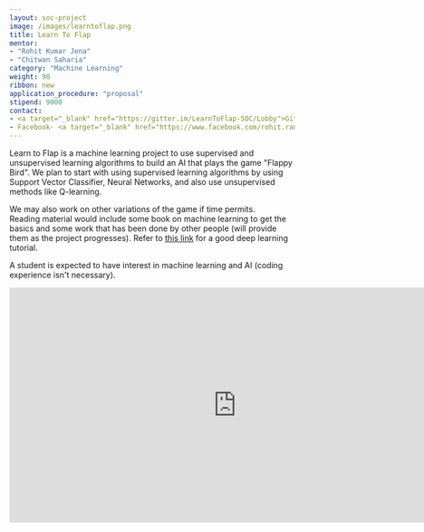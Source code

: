 ```yaml
---
layout: soc-project
image: /images/learntoflap.png
title: Learn To Flap
mentor: 
- "Rohit Kumar Jena"
- "Chitwan Saharia"
category: "Machine Learning"
weight: 90
ribbon: new
application_procedure: "proposal"
stipend: 9000
contact:
- <a target="_blank" href="https://gitter.im/LearnToFlap-SOC/Lobby">Gitter</a>
- Facebook- <a target="_blank" href="https://www.facebook.com/rohit.rango">Rohit Jena</a>, <a target="_blank" href="https://www.facebook.com/chitwaniit">Chitwan Saharia</a>
---
```


Learn to Flap is a machine learning project to use supervised and unsupervised learning algorithms to build an AI that plays the game "Flappy Bird". We plan to start with using supervised learning algorithms by using Support Vector Classifier, Neural Networks, and also use unsupervised methods like Q-learning.

<!--break-->

We may also work on other variations of the game if time permits.  
Reading material would include some book on machine learning to get the basics and some work that has been done by other people (will provide them as the project progresses). Refer to [this link](http://deeplearning.stanford.edu/tutorial/) for a good deep learning tutorial.

A student is expected to have interest in machine learning and AI (coding experience isn't necessary).

<center>
<iframe width="800" height="415" src="https://www.youtube.com/embed/unFUqHdWHaQ" frameborder="0" allowfullscreen></iframe>
</center>
<br/>